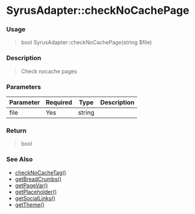 
# SyrusAdapter::checkNoCachePage 

### Usage

> bool SyrusAdapter::checkNoCachePage(string $file)

### Description

> Check nocache pages

### Parameters

Parameter | Required | Type | Description
------------- |------------- |------------- |------------- 
file | Yes | string |

### Return
> bool 
### See Also

* [checkNoCacheTag()](checknocachetag.md)
* [getBreadCrumbs()](getbreadcrumbs.md)
* [getPageVar()](getpagevar.md)
* [getPlaceholder()](getplaceholder.md)
* [getSocialLinks()](getsociallinks.md)
* [getTheme()](gettheme.md)



